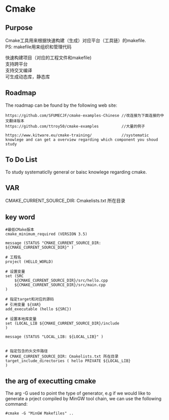 # Cmake
## Purpose
Cmake工具用来根据快速构建（生成）对应平台（工具链）的makefile.  
PS: makefile用来组织和管理代码  
  
  
快速构建项目（对应的工程文件和makefile)  
支持跨平台  
支持交叉编译  
可生成动态库，静态库  

## Roadmap
The roadmap can be found by the following web site:
```
https://github.com/SFUMECJF/cmake-examples-Chinese //改连接为下面连接的中文翻译版本
https://github.com/ttroy50/cmake-examples          //大量的例子

https://www.kitware.eu/cmake-training/             //systematic knowlege and can get a overview regarding which component you shoud study

```

## To Do List
To study systematiclly general or baisc knowlege regarding cmake.

## VAR
CMAKE_CURRENT_SOURCE_DIR: Cmakelists.txt 所在目录

## key word
```
#最低CMake版本
cmake_minimum_required (VERSION 3.5)

message (STATUS "CMAKE_CURRENT_SOURCE_DIR: ${CMAKE_CURRENT_SOURCE_DIR}" )

# 工程名
project (HELLO_WORLD)

# 设置变量
set (SRC 
    ${CMAKE_CURRENT_SOURCE_DIR}/src/hello.cpp
    ${CMAKE_CURRENT_SOURCE_DIR}/src/main.cpp
)

# 指定target和对应的源码
# 引用变量 ${VAR}
add_executable (hello ${SRC})

# 设置本地库变量
set (LOCAL_LIB ${CMAKE_CURRENT_SOURCE_DIR}/include
)

message (STATUS "LOCAL_LIB: ${LOCAL_LIB}" )


# 指定包含的头文件路径
# CMAKE_CURRENT_SOURCE_DIR: Cmakelists.txt 所在目录
target_include_directories ( hello PRIVATE ${LOCAL_LIB}
)
```

## the arg of executting cmake
The arg -G used to point the type of generator, e.g if we would like to generate a prject compiled by MinGW tool chain, we can use the following command:
```
#cmake -G "MinGW Makefiles" ..
```

